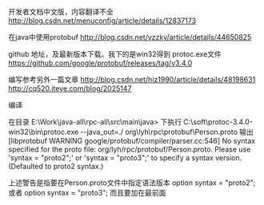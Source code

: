 开发者文档中文版，内容翻译不全
http://blog.csdn.net/menuconfig/article/details/12837173

在java中使用protobuf
http://blog.csdn.net/yzzky/article/details/44650825

github 地址，及最新版本下载。我下的是win32得到 protoc.exe文件
https://github.com/google/protobuf/releases/tag/v3.4.0

编写参考另外一篇文章
http://blog.csdn.net/hiz1990/article/details/48198631
http://cq520.iteye.com/blog/2025147


编译

在目录
E:\Work\java-all\rpc-all\src\main\java> 
下执行
C:\soft\protoc-3.4.0-win32\bin\protoc.exe --java_out=./ org\lyh\rpc\protobuf\Person.proto
输出
[libprotobuf WARNING google/protobuf/compiler/parser.cc:546] No syntax specified for the proto file: org/lyh/rpc/protobuf/Person.proto. 
Please use 'syntax = "proto2";' or 'syntax = "proto3";' to specify a syntax version. (Defaulted to proto2 syntax.)

上述警告是指要在Person.proto文件中指定语法版本
option syntax = "proto2";
或者
option syntax = "proto3";
而且要加在最前面